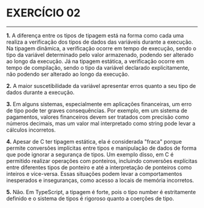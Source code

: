 # EXERCÍCIO 02
---
**1.** A diferença entre os tipos de tipagem está na forma como cada uma realiza a verificação dos tipos de dados das variáveis durante a execução. Na tipagem dinâmica, a verificação ocorre em tempo de execução, sendo o tipo da variável determinado pelo valor armazenado, podendo ser alterado ao longo da execução. Já na tipagem estática, a verificação ocorre em tempo de compilação, sendo o tipo da variável declarado explicitamente, não podendo ser alterado ao longo da execução.<br>

**2.** A maior suscetibilidade da variável apresentar erros quanto a seu tipo de dados durante a execução.<br>

**3.** Em alguns sistemas, especialmente em aplicações financeiras, um erro de tipo pode ter graves consequências. Por exemplo, em um sistema de pagamentos, valores financeiros devem ser tratados com precisão como números decimais, mas um valor mal interpretado como string pode levar a cálculos incorretos.<br>

**4.** Apesar de C ter tipagem estática, ela é considerada "fraca" porque permite conversões implícitas entre tipos e manipulação de dados de forma que pode ignorar a segurança de tipos. Um exemplo disso, em C é permitido realizar operações com ponteiros, incluindo conversões explícitas entre diferentes tipos de ponteiro e até a interpretação de ponteiros como inteiros e vice-versa. Essas situações podem levar a comportamentos inesperados e inseguranças, como acesso a locais de memória incorretos.<br>

**5.** Não. Em TypeScript, a tipagem é forte, pois o tipo number é estritamente definido e o sistema de tipos é rigoroso quanto a coerções de tipo.<br>
